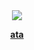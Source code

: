 <div align=center>
<img src="https://files.catbox.moe/0nvf64.jpeg">
  
**[ata](https://splittingatoms.atabook.org/)**
